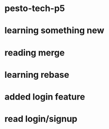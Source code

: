 # pesto-tech-p5

# learning something new

# reading merge

# learning rebase

# added login feature

# read login/signup
